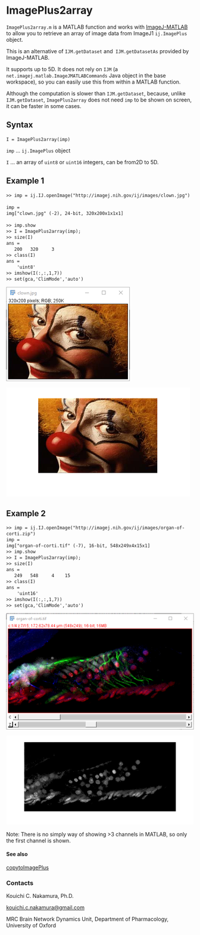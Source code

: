 # ImagePlus2array

`ImagePlus2array.m` is a MATLAB function and works with [ImageJ-MATLAB](https://imagej.net/MATLAB_Scripting) to allow you to retrieve an array of image data from ImageJ1 `ij.ImagePlus` object.

This is an alternative of `IJM.getDataset` and` IJM.getDatasetAs` provided by ImageJ-MATLAB.

It supports up to 5D. It does not rely on `IJM` (a `net.imagej.matlab.ImageJMATLABCommands` Java object in the base workspace), so you can easily use this from within a MATLAB function.

Although the computation is slower than  `IJM.getDataset`, because, unlike `IJM.getDataset`, `ImagePlus2array` does not need `imp` to be shown on screen, it can be faster in some cases.



## Syntax

```
I = ImagePlus2array(imp)
```

`imp` ...  `ij.ImagePlus`  object

`I` ... an array of `uint8` or `uint16` integers, can be from2D to 5D.



## Example 1

```
>> imp = ij.IJ.openImage("http://imagej.nih.gov/ij/images/clown.jpg")

imp =
img["clown.jpg" (-2), 24-bit, 320x200x1x1x1]

>> imp.show
>> I = ImagePlus2array(imp);
>> size(I)
ans =
   200   320     3
>> class(I)
ans =
    'uint8'   
>> imshow(I(:,:,1,7))
>> set(gca,'ClimMode','auto')
```

![](Image003.png)

![](Image004.png)

## Example 2



```
>> imp = ij.IJ.openImage("http://imagej.nih.gov/ij/images/organ-of-corti.zip")
imp =
img["organ-of-corti.tif" (-7), 16-bit, 548x249x4x15x1]
>> imp.show
>> I = ImagePlus2array(imp);
>> size(I)
ans =
   249   548     4    15
>> class(I)
ans =
    'uint16'
>> imshow(I(:,:,1,7))
>> set(gca,'ClimMode','auto')

```

![](Image005.png)



![](Image006.png)

Note: There is no simply way of showing >3 channels in MATLAB, so only the first channel is shown.



#### See also

[copytoImagePlus](https://github.com/kouichi-c-nakamura/copytoImagePlus)



### Contacts

Kouichi C. Nakamura, Ph.D.

[kouichi.c.nakamura@gmail.com](mailto:kouichi.c.nakamura@gmail.com)

MRC Brain Network Dynamics Unit, Department of Pharmacology, University of Oxford